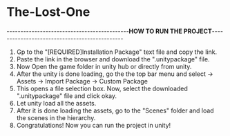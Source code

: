 # The-Lost-One

--------------------------------------------**HOW TO RUN THE PROJECT**----------------------------------------------
1. Gp to the "[REQUIRED]Installation Package" text file and copy the link.
2. Paste the link in the browser and download the ".unitypackage" file.
3. Now Open the game folder in unity hub or directly from unity.
4. After the unity is done loading, go the the top bar menu and select -> Assets -> Import Package -> Custom Package
5. This opens a file selection box. Now, select the downloaded ".unitypackage" file and click okay.
6. Let unity load all the assets.
7. After it is done loading the assets, go to the "Scenes" folder and load the scenes in the hierarchy.
8. Congratulations! Now you can run the project in unity!
